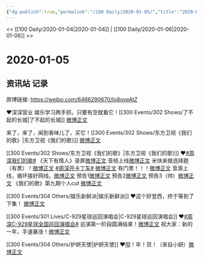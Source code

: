```yaml
---
{"dg-publish":true,"permalink":"/100 Daily/2020-01-05/","title":"2020-01-05","created":"2023-04-02T12:59:15.389+08:00","updated":"2023-04-02T13:01:39.257+08:00"}
---
```



<< [[100 Daily/2020-01-04\|2020-01-04]] | [[100 Daily/2020-01-06\|2020-01-06]] >>

# 2020-01-05

## 资讯站 记录

原博链接: https://weibo.com/6466290670/Io8oveAtZ

❤️深深营业
娱乐学习两手抓，只要有空就看它！[[300 Events/302 Shows/了不起的长城\|了不起的长城]]
[微博正文](https://m.weibo.cn/6466290670/4457383423713087)

来了，来了，闻到香味儿了，买它！[[300 Events/302 Shows/东方卫视《我们的歌》\|东方卫视《我们的歌》]]
[微博正文](https://m.weibo.cn/6466290670/4457511954868585)

[[300 Events/302 Shows/东方卫视《我们的歌》\|东方卫视《我们的歌》]]
❤️[#周深我们的歌#](https://s.weibo.com/weibo?q=%23%E5%91%A8%E6%B7%B1%E6%88%91%E4%BB%AC%E7%9A%84%E6%AD%8C%23)
《天下有情人》录屏[微博正文](https://m.weibo.cn/6466290670/4457501279892252)
音频上线[微博正文](https://m.weibo.cn/6466290670/4457509249314265)
米快来做选择题（有票）！[微博正文](https://m.weibo.cn/6466290670/4457520888123975)
[#周深开卡丁车#](https://s.weibo.com/weibo?q=%23%E5%91%A8%E6%B7%B1%E5%BC%80%E5%8D%A1%E4%B8%81%E8%BD%A6%23) [微博正文](https://m.weibo.cn/6466290670/4457489426636158)
有门票！！！[微博正文](https://m.weibo.cn/6466290670/4457502911426615)
音源上线，循环接好网线。[微博正文](https://m.weibo.cn/6466290670/4457505729578864)
预告1[微博正文](https://m.weibo.cn/6466290670/4457314360472516)
预告2[微博正文](https://m.weibo.cn/6466290670/4457346351017055)
预告3（帅）[微博正文](https://m.weibo.cn/6466290670/4457449522053817)
《我们的歌》第九期个人cut
[微博正文](https://m.weibo.cn/6466290670/4457300087888006)

[[300 Events/304 Others/娱乐新鲜派\|娱乐新鲜派]]
❤️这个好登西，终于等到了下集！
[微博正文](https://m.weibo.cn/6466290670/4457345939872549)

[[300 Events/301 Lives/C-929星球巡回演唱会\|C-929星球巡回演唱会]]
❤️[#周深C-929星球全国巡回演唱会#](https://s.weibo.com/weibo?q=%23%E5%91%A8%E6%B7%B1C-929%E6%98%9F%E7%90%83%E5%85%A8%E5%9B%BD%E5%B7%A1%E5%9B%9E%E6%BC%94%E5%94%B1%E4%BC%9A%23)
巡演第一阶段圆满结束！[微博正文](https://m.weibo.cn/6466290670/4457384456452524)
祝大家：新的一年，手速暴涨！[微博正文](https://m.weibo.cn/6466290670/4457355376693371)

[[300 Events/304 Others/护妍天使\|护妍天使]]
❤️囤！年！货！（来自小妍）[微博正文](https://m.weibo.cn/6466290670/4457385118267039)
